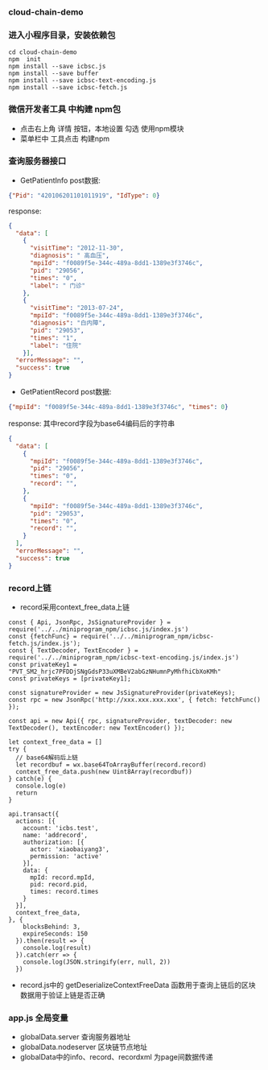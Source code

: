 ### cloud-chain-demo

### 进入小程序目录，安装依赖包
```
cd cloud-chain-demo
npm  init
npm install --save icbsc.js
npm install --save buffer
npm install --save icbsc-text-encoding.js
npm install --save icbsc-fetch.js
```

### 微信开发者工具 中构建 npm包
- 点击右上角 详情 按钮，本地设置 勾选 使用npm模块
- 菜单栏中 工具点击 构建npm

### 查询服务器接口
- GetPatientInfo post数据:
```json
{"Pid": "420106201101011919", "IdType": 0}
```
response:
```json
{
  "data": [
    {
      "visitTime": "2012-11-30",
      "diagnosis": " 高血压",
      "mpiId": "f0089f5e-344c-489a-8dd1-1389e3f3746c",
      "pid": "29056",
      "times": "0",
      "label": " 门诊"
    },
    {
      "visitTime": "2013-07-24",
      "mpiId": "f0089f5e-344c-489a-8dd1-1389e3f3746c",
      "diagnosis": "白内障",
      "pid": "29053",
      "times": "1",
      "label": "住院"
    }],
  "errorMessage": "",
  "success": true
}
```

- GetPatientRecord post数据:
```json
{"mpiId": "f0089f5e-344c-489a-8dd1-1389e3f3746c", "times": 0}
```
response: 其中record字段为base64编码后的字符串
```json
{
  "data": [
    {
      "mpiId": "f0089f5e-344c-489a-8dd1-1389e3f3746c",
      "pid": "29056",
      "times": "0",
      "record": "",
    },
    {
      "mpiId": "f0089f5e-344c-489a-8dd1-1389e3f3746c",
      "pid": "29053",
      "times": "0",
      "record": "",
    }
  ],
  "errorMessage": "",
  "success": true
}
```

### record上链
- record采用context_free_data上链
```
const { Api, JsonRpc, JsSignatureProvider } = require('../../miniprogram_npm/icbsc.js/index.js')
const {fetchFunc} = require('../../miniprogram_npm/icbsc-fetch.js/index.js');
const { TextDecoder, TextEncoder } = require('../../miniprogram_npm/icbsc-text-encoding.js/index.js')
const privateKey1 = "PVT_SM2_hrjc7PFDDjSNgGdsP33uXMBeV2abGzNHumnPyMhfhiCbXoKMh"
const privateKeys = [privateKey1];

const signatureProvider = new JsSignatureProvider(privateKeys);
const rpc = new JsonRpc('http://xxx.xxx.xxx.xxx', { fetch: fetchFunc() });

const api = new Api({ rpc, signatureProvider, textDecoder: new TextDecoder(), textEncoder: new TextEncoder() });

let context_free_data = []
try {
  // base64解码后上链
  let recordbuf = wx.base64ToArrayBuffer(record.record)
  context_free_data.push(new Uint8Array(recordbuf))
} catch(e) {
  console.log(e)
  return
}

api.transact({
  actions: [{
    account: 'icbs.test',
    name: 'addrecord',
    authorization: [{
      actor: 'xiaobaiyang3',
      permission: 'active'
    }],
    data: {
      mpId: record.mpId,
      pid: record.pid,
      times: record.times
    }
  }],
  context_free_data,
}, {
    blocksBehind: 3,
    expireSeconds: 150
  }).then(result => {
    console.log(result)
  }).catch(err => {
    console.log(JSON.stringify(err, null, 2))
  })

```
- record.js中的 getDeserializeContextFreeData 函数用于查询上链后的区块数据用于验证上链是否正确

### app.js 全局变量
- globalData.server 查询服务器地址
- globalData.nodeserver 区块链节点地址
- globalData中的info、record、recordxml 为page间数据传递
